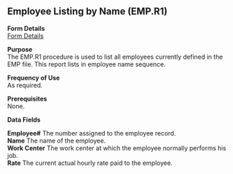 ##  Employee Listing by Name (EMP.R1)

<PageHeader />

**Form Details**  
[ Form Details ](EMP-R1-1/README.md)   

**Purpose**  
The EMP.R1 procedure is used to list all employees currently defined in the
EMP file. This report lists in employee name sequence.

**Frequency of Use**  
As required.

**Prerequisites**  
None.

**Data Fields**

**Employee#** The number assigned to the employee record.  
**Name** The name of the employee.  
**Work Center** The work center at which the employee normally performs his
job.  
**Rate** The current actual hourly rate paid to the employee.  
  
<badge text= "Version 8.10.57" vertical="middle" />

<PageFooter />